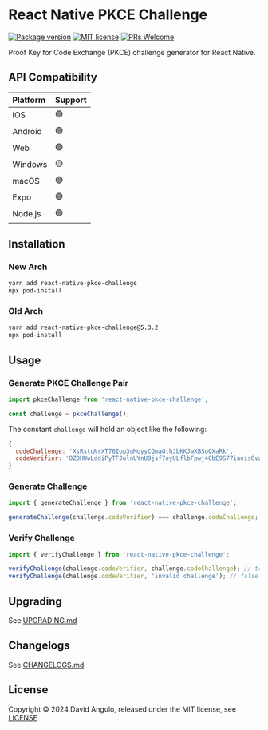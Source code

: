 # React Native PKCE Challenge
[![Package version](https://img.shields.io/npm/v/react-native-pkce-challenge?style=for-the-badge&labelColor=000000)](https://www.npmjs.com/package/react-native-pkce-challenge)
[![MIT license](https://img.shields.io/badge/License-MIT-brightgreen.svg?style=for-the-badge&labelColor=000000)](LICENSE)
[![PRs Welcome](https://img.shields.io/badge/PRs-welcome-hotpink.svg?style=for-the-badge&labelColor=000000)](https://github.com/dcangulo/react-native-pkce-challenge/pulls)

Proof Key for Code Exchange (PKCE) challenge generator for React Native.

## API Compatibility
|Platform  |Support
|:---------|:------
|iOS       |🟢
|Android   |🟢
|Web       |🟢
|Windows   |🟡
|macOS     |🟢
|Expo      |🟢
|Node.js   |🟢

## Installation
### New Arch
```bash
yarn add react-native-pkce-challenge
npx pod-install
```

### Old Arch
```bash
yarn add react-native-pkce-challenge@5.3.2
npx pod-install
```

## Usage
### Generate PKCE Challenge Pair
```js
import pkceChallenge from 'react-native-pkce-challenge';

const challenge = pkceChallenge();
```

The constant `challenge` will hold an object like the following:
```js
{
  codeChallenge: 'XsRstqNrXT76Iop3uMoyyCQmaGthJbKKJwXBSoQXaRk',
  codeVerifier: 'OZOHUwLddiPyTFJulnUYnU9jsf7oyULflbFpwj40bE9S77iaeisGvzvaVvvPE7oO-xaV4skxwKDFBBV7JofVNxCgUSauqUDVcVjggE4-M6zthVUmeUrSAHatmIBm_P0_'
}
```
### Generate Challenge
```js
import { generateChallenge } from 'react-native-pkce-challenge';

generateChallenge(challenge.codeVerifier) === challenge.codeChallenge; // true
```

### Verify Challenge
```js
import { verifyChallenge } from 'react-native-pkce-challenge';

verifyChallenge(challenge.codeVerifier, challenge.codeChallenge); // true
verifyChallenge(challenge.codeVerifier, 'invalid challenge'); // false
```

## Upgrading
See [UPGRADING.md](UPGRADING.md)

## Changelogs
See [CHANGELOGS.md](CHANGELOGS.md)

## License
Copyright © 2024 David Angulo, released under the MIT license, see [LICENSE](LICENSE).
